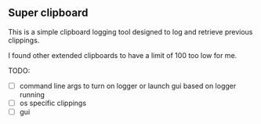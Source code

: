 ## Super clipboard

This is a simple clipboard logging tool designed to log and retrieve previous clippings.

I found other extended clipboards to have a limit of 100 too low for me. 	

TODO: 
- [ ] command line args to turn on logger or launch gui based on logger running
- [ ] os specific clippings
- [ ] gui
